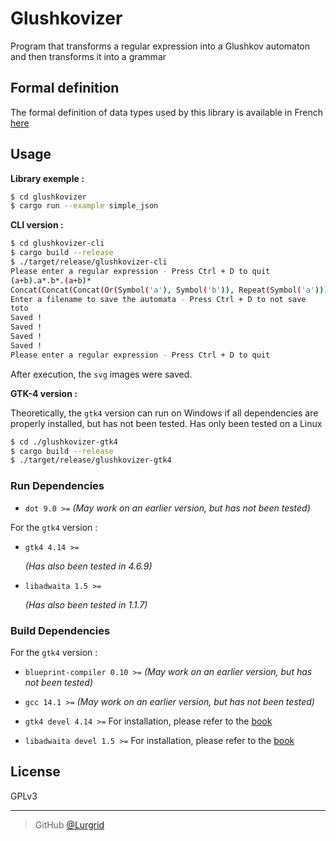 # Glushkovizer

Program that transforms a regular expression into a Glushkov automaton and then 
transforms it into a grammar

## Formal definition

The formal definition of data types used by this library is available in French 
[here](./glushkovizer/doc/formal.pdf)

## Usage

**Library exemple :**

```bash
$ cd glushkovizer
$ cargo run --example simple_json
```

**CLI version :**

```bash
$ cd glushkovizer-cli
$ cargo build --release
$ ./target/release/glushkovizer-cli
Please enter a regular expression - Press Ctrl + D to quit
(a+b).a*.b*.(a+b)*
Concat(Concat(Concat(Or(Symbol('a'), Symbol('b')), Repeat(Symbol('a'))), Repeat(Symbol('b'))), Repeat(Or(Symbol('a'), Symbol('b'))))
Enter a filename to save the automata - Press Ctrl + D to not save
toto
Saved !
Saved !
Saved !
Saved !
Please enter a regular expression - Press Ctrl + D to quit
```

After execution, the ``svg`` images were saved.

**GTK-4 version :**

Theoretically, the ``gtk4`` version can run on Windows if all dependencies are 
properly installed, but has not been tested. Has only been tested on a Linux

```bash
$ cd ./glushkovizer-gtk4
$ cargo build --release
$ ./target/release/glushkovizer-gtk4
```

### Run Dependencies

- ``dot 9.0 >=`` _(May work on an earlier version, but has not been tested)_

For the ``gtk4`` version :

- ``gtk4 4.14 >=``

    _(Has also been tested in 4.6.9)_

- ``libadwaita 1.5 >=``

    _(Has also been tested in 1.1.7)_

### Build Dependencies

For the ``gtk4`` version :

- ``blueprint-compiler 0.10 >=`` _(May work on an earlier version, but has not been tested)_

- ``gcc 14.1 >=`` _(May work on an earlier version, but has not been tested)_

- ``gtk4 devel 4.14 >=`` For installation, please refer to the [book](https://gtk-rs.org/gtk4-rs/stable/latest/book/installation.html)


- ``libadwaita devel 1.5 >=`` For installation, please refer to the [book](https://gtk-rs.org/gtk4-rs/stable/latest/book/libadwaita.html)


## License

GPLv3

---

> GitHub [@Lurgrid](https://github.com/Lurgrid)